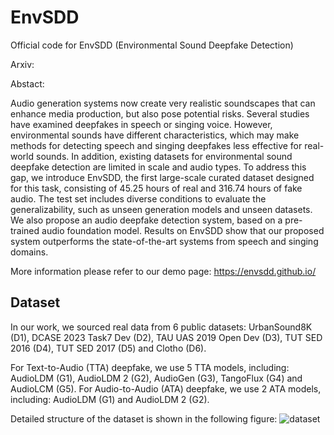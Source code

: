 # EnvSDD
Official code for EnvSDD (Environmental Sound Deepfake Detection)

Arxiv: 

Abstact:

Audio generation systems now create very realistic soundscapes that can enhance media production, but also pose potential risks. Several studies have examined deepfakes in speech or singing voice. However, environmental sounds have different characteristics, which may make methods for detecting speech and singing deepfakes less effective for real-world sounds. In addition, existing datasets for environmental sound deepfake detection are limited in scale and audio types. To address this gap, we introduce EnvSDD, the first large-scale curated dataset designed for this task, consisting of 45.25 hours of real and 316.74 hours of fake audio. The test set includes diverse conditions to evaluate the generalizability, such as unseen generation models and unseen datasets. We also propose an audio deepfake detection system, based on a pre-trained audio foundation model. Results on EnvSDD show that our proposed system outperforms the state-of-the-art systems from speech and singing domains.

More information please refer to our demo page: https://envsdd.github.io/

## Dataset

In our work, we sourced real data from 6 public datasets: UrbanSound8K (D1), DCASE 2023 Task7 Dev (D2), TAU UAS 2019 Open Dev (D3), TUT SED 2016 (D4), TUT SED 2017 (D5) and Clotho (D6). 

For Text-to-Audio (TTA) deepfake, we use 5 TTA models, including: AudioLDM (G1), AudioLDM 2 (G2), AudioGen (G3), TangoFlux (G4) and AudioLCM (G5). For Audio-to-Audio (ATA) deepfake, we use 2 ATA models, including: AudioLDM (G1) and AudioLDM 2 (G2).

Detailed structure of the dataset is shown in the following figure:
![dataset](https://github.com/user-attachments/assets/5da8cdd1-5656-4770-b659-002231b94a93)
